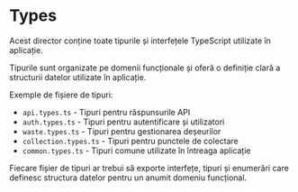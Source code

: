 # Types

Acest director conține toate tipurile și interfețele TypeScript utilizate în aplicație.

Tipurile sunt organizate pe domenii funcționale și oferă o definiție clară a structurii datelor utilizate în aplicație.

Exemple de fișiere de tipuri:
- `api.types.ts` - Tipuri pentru răspunsurile API
- `auth.types.ts` - Tipuri pentru autentificare și utilizatori
- `waste.types.ts` - Tipuri pentru gestionarea deșeurilor
- `collection.types.ts` - Tipuri pentru punctele de colectare
- `common.types.ts` - Tipuri comune utilizate în întreaga aplicație

Fiecare fișier de tipuri ar trebui să exporte interfețe, tipuri și enumerări care definesc structura datelor pentru un anumit domeniu funcțional.
